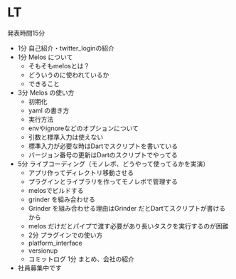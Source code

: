 # LT
発表時間15分

- 1分 自己紹介・twitter_loginの紹介
- 1分 Melos について
    - そもそもmelosとは？
    - どういうのに使われているか
    - できること
- 3分 Melos の使い方
    - 初期化
    - yaml の書き方
    - 実行方法
    - envやignoreなどのオプションについて
    - 引数と標準入力は使えない
    - 標準入力が必要な時はDartでスクリプトを書いている
    - バージョン番号の更新はDartのスクリプトでやってる
- 5分 ライブコーディング（モノレポ、どうやって使ってるかを実演）
    - アプリ作ってディレクトリ移動させる
    - プラグインとライブラリを作ってモノレポで管理する
    - melosでビルドする
    - grinder を組み合わせる
    - Grinder を組み合わせる理由はGrinder だとDartてスクリプトが書けるから
    - melos だけだとパイプで渡す必要があり長いタスクを実行するのが困難
    - 2分 プラグインでの使い方
    - platform_interface
    - versionup
    - コミットログ
1分 まとめ、会社の紹介
 - 社員募集中です